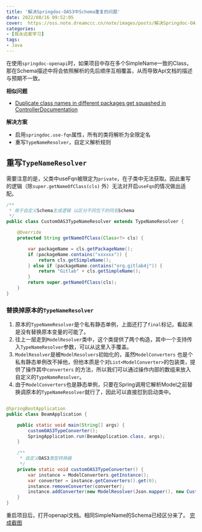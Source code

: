 ```yaml
---
title: '解决Springdoc-OAS3中Schema重复的问题'
date: 2022/08/16 09:52:05
cover:  https://oss.note.dreamccc.cn/note/images/posts/解决Springdoc-OAS3中Schema重复的问题/swagger_logo.svg?x-oss-process=style/blog_title
categories:
- [我永远爱学习]
tags:
- Java
---
```


在使用`springdoc-openapi`时，如果项目中存在多个SimpleName一致的Class，
那在Schema描述中将会依照解析的先后顺序互相覆盖，从而导致Api文档的描述与预期不一致。

**相似问题**

- [Duplicate class names in different packages get squashed in ControllerDocumentation](https://github.com/springfox/springfox/issues/182)

**解决方案**

- 启用`springdoc.use-fqn`属性，所有的类将解析为全限定名
- 重写`TypeNameResolver`，自定义解析规则

<!--more-->

## 重写`TypeNameResolver`

需要注意的是，父类中useFqn被限定为`private`，在子类中无法获取。因此重写的逻辑（除`super.getNameOfClass(cls)`
外）无法对开启`useFqn`的情况做出适配。

```java
/**
 * 用于自定义Schema生成逻辑 以区分不同包下的同名Schema
 */
public class CustomOAS3TypeNameResolver extends TypeNameResolver {

    @Override
    protected String getNameOfClass(Class<?> cls) {

        var packageName = cls.getPackageName();
        if (packageName.contains("xxxxxx")) {
            return cls.getSimpleName();
        } else if (packageName.contains("org.gitlab4j")) {
            return "Gitlab" + cls.getSimpleName();
        }
        return super.getNameOfClass(cls);
    }
}
```

### 替换掉原本的`TypeNameResolver`

1. 原本的`TypeNameResolver`是个私有静态单例，上面还打了`final`标记，看起来是没有替换原本变量的可能了。
2. 往上一层走到`ModelResolver`类中，这个类提供了两个构造，其中一个支持传入`TypeNameResolver`参数，可以从这里入手覆盖。
3. `ModelResolver`是被`ModelResolvers`初始化的，虽然`ModelConverters`
   也是个私有静态单例改不掉他，但他本质是个对`List<ModelConverter>`的包装类，提供了操作其中`converters`
   的方法，所以我们可以通过操作内部的数组来放入自定义的`TypeNameResolver`。
4. 由于`ModelConverters`也是静态单例，只要在Spring调用它解析Model之前替换调原本的`TypeNameResolver`就行了，因此可以直接怼到启动类中。

```java

@SpringBootApplication
public class BeamApplication {

    public static void main(String[] args) {
        customOAS3TypeConverter();
        SpringApplication.run(BeamApplication.class, args);
    }

    /**
     * 自定义OAS3类型转换器
     */
    private static void customOAS3TypeConverter() {
        var instance = ModelConverters.getInstance();
        var converter = instance.getConverters().get(0);
        instance.removeConverter(converter);
        instance.addConverter(new ModelResolver(Json.mapper(), new CustomOAS3TypeNameResolver()));
    }
}
```

重启项目后，打开openapi文档。相同SimpleName的Schema已经区分来了。
[完成截图](https://oss.note.dreamccc.cn/note/images/posts/解决Springdoc-OAS3中Schema重复的问题/截图_选择区域_20220816104309.png)